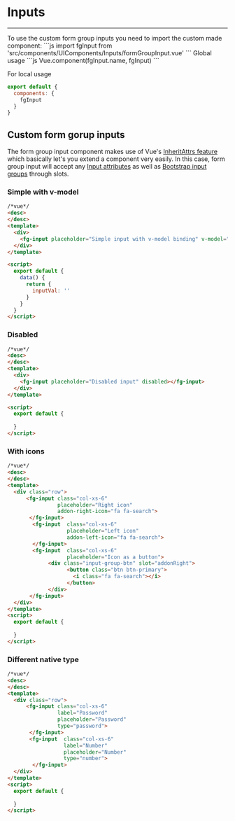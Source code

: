 # Inputs

<hr>
To use the custom form group inputs you need to import the custom made component:
```js
import fgInput from 'src/components/UIComponents/Inputs/formGroupInput.vue'
```
Global usage
```js
Vue.component(fgInput.name, fgInput)
```

For local usage
```js
export default {
  components: {
    fgInput
  }
}
```

## Custom form gorup inputs
The form group input component makes use of Vue's [InheritAttrs feature](https://vuejs.org/v2/api/#inheritAttrs) which basically let's
you extend a component very easily. In this case, form group input will accept any [Input attributes](https://www.w3schools.com/tags/tag_input.asp)
as well as [Bootstrap input groups](https://www.w3schools.com/bootstrap/bootstrap_forms_inputs2.asp) through slots. 

### Simple with v-model
```html
/*vue*/
<desc>
</desc>
<template>
  <div>
    <fg-input placeholder="Simple input with v-model binding" v-model="inputVal"></fg-input>
  </div>
</template>

<script>
  export default {
    data() {
      return {
        inputVal: ''
      }
    }
  }
</script>
```

### Disabled
```html
/*vue*/
<desc>
</desc>
<template>
  <div>
    <fg-input placeholder="Disabled input" disabled></fg-input>
  </div>
</template>

<script>
  export default {
    
  }
</script>
```

### With icons
```html
/*vue*/
<desc>
</desc>
<template>
  <div class="row">
      <fg-input class="col-xs-6"
                placeholder="Right icon" 
                addon-right-icon="fa fa-search">
       </fg-input>
        <fg-input  class="col-xs-6"
                   placeholder="Left icon" 
                   addon-left-icon="fa fa-search">
        </fg-input>
        <fg-input  class="col-xs-6"
                   placeholder="Icon as a button">
             <div class="input-group-btn" slot="addonRight">
                   <button class="btn btn-primary">
                     <i class="fa fa-search"></i>
                   </button>
             </div>
       </fg-input>
  </div>
</template>
<script>
  export default {
    
  }
</script>

```

### Different native type
```html
/*vue*/
<desc>
</desc>
<template>
  <div class="row">
      <fg-input class="col-xs-6"
                label="Password"
                placeholder="Password"
                type="password">
       </fg-input>
       <fg-input  class="col-xs-6"
                  label="Number"
                  placeholder="Number"
                  type="number">
        </fg-input>
  </div>
</template>
<script>
  export default {
    
  }
</script>

```

